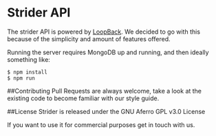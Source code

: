 # Strider API

The strider API is powered by [LoopBack](http://loopback.io). We decided to go with this because of the simplicity and amount of features offered.

Running the server requires MongoDB up and running, and then ideally something like:

```
$ npm install
$ npm run
```

##Contributing
Pull Requests are always welcome, take a look at the existing code to become familiar with our style guide.

##License
Strider is released under the GNU Aferro GPL v3.0 License

If you want to use it for commercial purposes get in touch with us.
